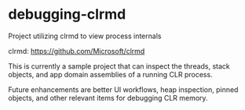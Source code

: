 # debugging-clrmd
Project utilizing clrmd to view process internals

clrmd:
https://github.com/Microsoft/clrmd

This is currently a sample project that can inspect the threads, stack objects, and app domain assemblies of a running CLR process. 

Future enhancements are better UI workflows, heap inspection, pinned objects, and other relevant items for debugging CLR memory.
